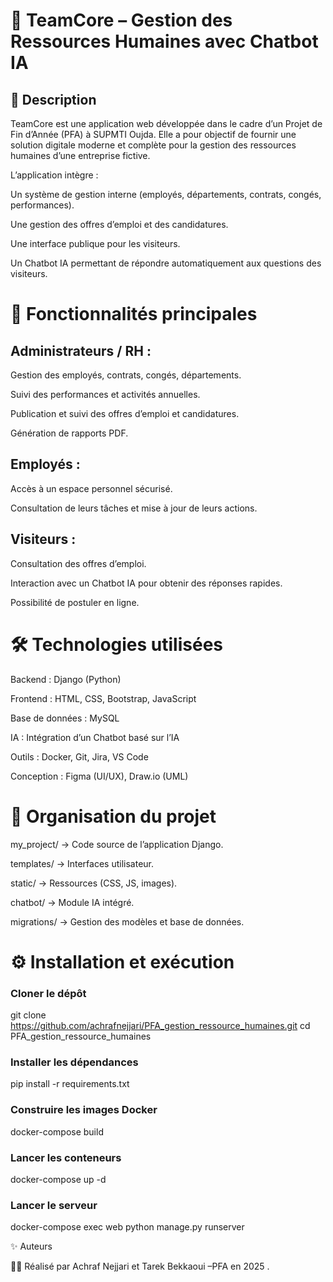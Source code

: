 # 📌 TeamCore – Gestion des Ressources Humaines avec Chatbot IA
## 📖 Description

TeamCore est une application web développée dans le cadre d’un Projet de Fin d’Année (PFA) à SUPMTI Oujda.
Elle a pour objectif de fournir une solution digitale moderne et complète pour la gestion des ressources humaines d’une entreprise fictive.

L’application intègre :

Un système de gestion interne (employés, départements, contrats, congés, performances).

Une gestion des offres d’emploi et des candidatures.

Une interface publique pour les visiteurs.

Un Chatbot IA permettant de répondre automatiquement aux questions des visiteurs.

# 🚀 Fonctionnalités principales

## Administrateurs / RH :

Gestion des employés, contrats, congés, départements.

Suivi des performances et activités annuelles.

Publication et suivi des offres d’emploi et candidatures.

Génération de rapports PDF.

## Employés :

Accès à un espace personnel sécurisé.

Consultation de leurs tâches et mise à jour de leurs actions.

## Visiteurs :

Consultation des offres d’emploi.

Interaction avec un Chatbot IA pour obtenir des réponses rapides.

Possibilité de postuler en ligne.

# 🛠️ Technologies utilisées

Backend : Django (Python)

Frontend : HTML, CSS, Bootstrap, JavaScript

Base de données : MySQL

IA : Intégration d’un Chatbot basé sur l’IA

Outils : Docker, Git, Jira, VS Code

Conception : Figma (UI/UX), Draw.io (UML)

# 📂 Organisation du projet

my_project/ → Code source de l’application Django.

templates/ → Interfaces utilisateur.

static/ → Ressources (CSS, JS, images).

chatbot/ → Module IA intégré.

migrations/ → Gestion des modèles et base de données.

# ⚙️ Installation et exécution

### Cloner le dépôt

git clone https://github.com/achrafnejjari/PFA_gestion_ressource_humaines.git
cd PFA_gestion_ressource_humaines



### Installer les dépendances

pip install -r requirements.txt

### Construire les images Docker
docker-compose build

### Lancer les conteneurs
docker-compose up -d

### Lancer le serveur

docker-compose exec web python manage.py runserver




✨ Auteurs

👨‍💻 Réalisé par Achraf Nejjari et Tarek Bekkaoui –PFA en 2025 .
